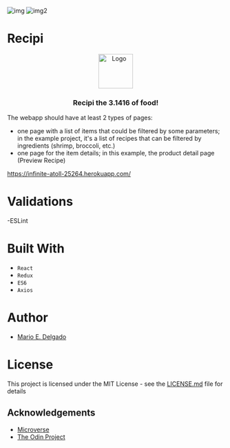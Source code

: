 ![img](https://img.shields.io/github/issues/MarioDena/Responsive-Design)
![img2](https://img.shields.io/github/license/MarioDena/Responsive-Design)

# Recipi

<p align="center">
  <a href="https://github.com/MarioDena">
    <img src="https://mariodena.github.io/blog/assets/img/sample/Logo.jpg" alt="Logo" width="80" height="80">
  </a>

  <h3 align="center">
	 Recipi the 3.1416 of food!
  </h3>

  <p align="center">

The webapp should have at least 2 types of pages:

- one page with a list of items that could be filtered by some parameters; in the example project, it's a list of recipes that can be filtered by ingredients (shrimp, broccoli, etc.)
- one page for the item details; in this example, the product detail page (Preview Recipe)

https://infinite-atoll-25264.herokuapp.com/
    
   
# Validations

-ESLint

# Built With


* `React` 
* `Redux` 
* `ES6` 
* `Axios`

# Author

* [Mario E. Delgado](https://github.com/MarioDena)

# License

This project is licensed under the MIT License - see the [LICENSE.md](LICENSE.md) file for details 

<!-- ACKNOWLEDGEMENTS -->
## Acknowledgements
* [Microverse](https://www.microverse.org/)
* [The Odin Project](https://www.theodinproject.com/)
